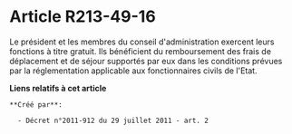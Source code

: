 # Article R213-49-16

Le président et les membres du conseil d'administration exercent leurs fonctions à titre gratuit. Ils bénéficient du
remboursement des frais de déplacement et de séjour supportés par eux dans les conditions prévues par la réglementation
applicable aux fonctionnaires civils de l'Etat.

**Liens relatifs à cet article**

	**Créé par**:

	  - Décret n°2011-912 du 29 juillet 2011 - art. 2
